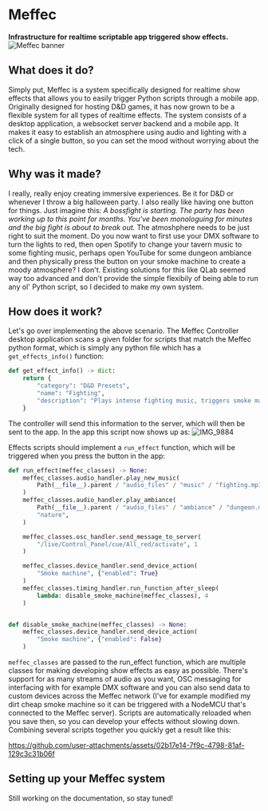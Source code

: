 # Meffec

**Infrastructure for realtime scriptable app triggered show effects.**
![Meffec banner](https://github.com/user-attachments/assets/5a5bd1db-a20f-49eb-ab6d-3649a0162a0a)

## What does it do?

Simply put, Meffec is a system specifically designed for realtime show effects that allows you to easily trigger Python scripts through a mobile app. Originally designed for hosting D&D games, it has now grown to be a flexible system for all types of realtime effects. The system consists of a desktop application, a websocket server backend and a mobile app. It makes it easy to establish an atmosphere using audio and lighting with a click of a single button, so you can set the mood without worrying about the tech.

## Why was it made?

I really, really enjoy creating immersive experiences. Be it for D&D or whenever I throw a big halloween party. I also really like having one button for things.
Just imagine this: _A bossfight is starting. The party has been working up to this point for months. You've been monologuing for minutes and the big fight is about to break out._ The atmoshphere needs to be just right to suit the moment. Do you now want to first use your DMX software to turn the lights to red, then open Spotify to change your tavern music to some fighting music, perhaps open YouTube for some dungeon ambiance and then physically press the button on your smoke machine to create a moody atmosphere? I don't. Existing solutions for this like QLab seemed way too advanced and don't provide the simple flexibily of being able to run any ol' Python script, so I decided to make my own system.

## How does it work?

Let's go over implementing the above scenario. The Meffec Controller desktop application scans a given folder for scripts that match the Meffec python format, which is simply any python file which has a `get_effects_info()` function:

```python
def get_effect_info() -> dict:
    return {
        "category": "D&D Presets",
        "name": "Fighting",
        "description": "Plays intense fighting music, triggers smoke machine and turns lights red.",
    }
```

The controller will send this information to the server, which will then be sent to the app. In the app this script now shows up as:
![IMG_9884](https://github.com/user-attachments/assets/0b66ea12-48ce-4288-ad12-511b8b257e44)


Effects scripts should implement a `run_effect` function, which will be triggered when you press the button in the app:

```python
def run_effect(meffec_classes) -> None:
    meffec_classes.audio_handler.play_new_music(
        Path(__file__).parent / "audio_files" / "music" / "fighting.mp3"
    )
    meffec_classes.audio_handler.play_ambiance(
        Path(__file__).parent / "audio_files" / "ambiance" / "dungeon.mp3",
        "nature",
    )

    meffec_classes.osc_handler.send_message_to_server(
        "/live/Control_Panel/cue/All_red/activate", 1
    )

    meffec_classes.device_handler.send_device_action(
        "Smoke machine", {"enabled": True}
    )
    meffec_classes.timing_handler.run_function_after_sleep(
        lambda: disable_smoke_machine(meffec_classes), 4
    )


def disable_smoke_machine(meffec_classes) -> None:
    meffec_classes.device_handler.send_device_action(
        "Smoke machine", {"enabled": False}
    )
```

`meffec_classes` are passed to the run_effect function, which are multiple classes for making developing show effects as easy as possible. There's support for as many streams of audio as you want, OSC messaging for interfacing with for example DMX software and you can also send data to custom devices across the Meffec network (I've for example modified my dirt cheap smoke machine so it can be triggered with a NodeMCU that's connected to the Meffec server). Scripts are automatically reloaded when you save then, so you can develop your effects without slowing down. Combining several scripts together you quickly get a result like this:

https://github.com/user-attachments/assets/02b17e14-7f9c-4798-81af-129c3c31b06f




## Setting up your Meffec system

Still working on the documentation, so stay tuned!
